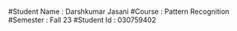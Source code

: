 #Student Name : Darshkumar Jasani
#Course : Pattern Recognition
#Semester : Fall 23
#Student Id : 030759402
